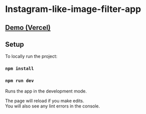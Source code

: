 # Instagram-like-image-filter-app

## [Demo (Vercel)](https://instagram-like-image-filter-app.vercel.app)

## Setup

To locally run the project:

### `npm install`

### `npm run dev`

Runs the app in the development mode.<br />

The page will reload if you make edits.<br />
You will also see any lint errors in the console.
